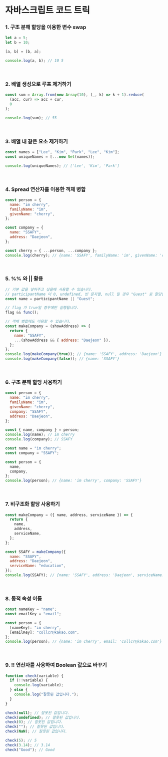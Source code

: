 # 자바스크립트 코드 트릭

### 1. 구조 분해 할당을 이용한 변수 swap

```javascript
let a = 5;
let b = 10;

[a, b] = [b, a];

console.log(a, b); // 10 5
```

<br>

### 2. 배열 생성으로 루프 제거하기

```javascript
const sum = Array.from(new Array(10), (_, k) => k + 1).reduce(
  (acc, cur) => acc + cur,
  0
);

console.log(sum); // 55
```

<br>

### 3. 배열 내 같은 요소 제거하기

```javascript
const names = ["Lee", "Kim", "Park", "Lee", "Kim"];
const uniqueNames = [...new Set(names)];

console.log(uniqueNames); // ['Lee', 'Kim', 'Park']
```

<br>

### 4. Spread 연산자를 이용한 객체 병합

```javascript
const person = {
  name: "im cherry",
  familyName: "im",
  givenName: "cherry",
};

const company = {
  name: "SSAFY",
  address: "Daejeon",
};

const cherry = { ...person, ...company };
console.log(cherry); // {name: 'SSAFY', familyName: 'im', givenName: 'cherry', address: 'Daejeon'}
```

<br>

### 5. %% 와 || 활용

```javascript
// 기본 값을 넣어주고 싶을때 사용할 수 있습니다.
// participantName 이 0, undefined, 빈 문자열, null 일 경우 "Guest" 로 할당됩니다.
const name = participantName || "Guest";

// flag 가 true일 경우에만 실행됩니다.
flag && func();

// 객체 병합에도 이용할 수 있습니다.
const makeCompany = (showAddress) => {
  return {
    name: "SSAFY",
    ...(showAddress && { address: "Daejeon" }),
  };
};
console.log(makeCompany(true)); // {name: 'SSAFY', address: 'Daejeon'}
console.log(makeCompany(false)); // {name: 'SSAFY'}
```

<br>

### 6. 구조 분해 할당 사용하기

```javascript
const person = {
  name: "im cherry",
  familyName: "im",
  givenName: "cherry",
  company: "SSAFY",
  address: "Daejeon",
};

const { name, company } = person;
console.log(name); // im cherry
console.log(company); // SSAFY
```

```javascript
const name = "im cherry";
const company = "SSAFY";

const person = {
  name,
  company,
};
console.log(person); // {name: 'im cherry', company: 'SSAFY'}
```

<br>

### 7. 비구조화 할당 사용하기

```javascript
const makeCompany = ({ name, address, serviceName }) => {
  return {
    name,
    address,
    serviceName,
  };
};

const SSAFY = makeCompany({
  name: "SSAFY",
  address: "Daejeon",
  serviceName: "education",
});
console.log(SSAFY); // {name: 'SSAFY', address: 'Daejeon', serviceName: 'education'}
```

<br>

### 8. 동적 속성 이름

```javascript
const nameKey = "name";
const emailKey = "email";

const person = {
  [nameKey]: "im cherry",
  [emailKey]: "collcr@kakao.com",
};
console.log(person); // {name: 'im cherry', email: 'collcr@kakao.com'}
```

<br>

### 9. !! 연산자를 사용하여 Boolean 값으로 바꾸기

```javascript
function check(variable) {
  if (!!variable) {
    console.log(variable);
  } else {
    console.log("잘못된 값입니다.");
  }
}

check(null); // 잘못된 값입니다.
check(undefined); // 잘못된 값입니다.
check(0); // 잘못된 값입니다.
check(""); // 잘못된 값입니다.
check(NaN); // 잘못된 값입니다.

check(5); // 5
check(3.14); // 3.14
check("Good"); // Good
```

<br>

